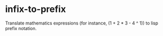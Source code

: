 # infix-to-prefix
Translate mathematics expressions (for instance, (1 + 2 * 3 - 4 ^ 1)) to lisp prefix notation.
